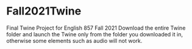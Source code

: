 # Fall2021Twine
Final Twine Project for English 857 Fall 2021
Download the entire Twine folder and launch the Twine only from the folder you downloaded it in, otherwise some elements such as audio will not work.
